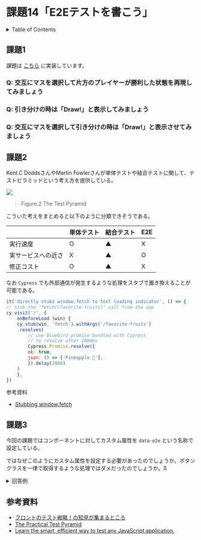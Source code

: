 # 課題14「E2Eテストを書こう」

<!-- START doctoc generated TOC please keep comment here to allow auto update -->
<!-- DON'T EDIT THIS SECTION, INSTEAD RE-RUN doctoc TO UPDATE -->
<details>
<summary>Table of Contents</summary>

- [課題1](#%E8%AA%B2%E9%A1%8C1)
  - [Q: 交互にマスを選択して片方のプレイヤーが勝利した状態を再現してみましょう](#q-%E4%BA%A4%E4%BA%92%E3%81%AB%E3%83%9E%E3%82%B9%E3%82%92%E9%81%B8%E6%8A%9E%E3%81%97%E3%81%A6%E7%89%87%E6%96%B9%E3%81%AE%E3%83%97%E3%83%AC%E3%82%A4%E3%83%A4%E3%83%BC%E3%81%8C%E5%8B%9D%E5%88%A9%E3%81%97%E3%81%9F%E7%8A%B6%E6%85%8B%E3%82%92%E5%86%8D%E7%8F%BE%E3%81%97%E3%81%A6%E3%81%BF%E3%81%BE%E3%81%97%E3%82%87%E3%81%86)
  - [Q: 引き分けの時は「Draw!」と表示してみましょう](#q-%E5%BC%95%E3%81%8D%E5%88%86%E3%81%91%E3%81%AE%E6%99%82%E3%81%AFdraw%E3%81%A8%E8%A1%A8%E7%A4%BA%E3%81%97%E3%81%A6%E3%81%BF%E3%81%BE%E3%81%97%E3%82%87%E3%81%86)
  - [Q: 交互にマスを選択して引き分けの時は「Draw!」と表示させてみましょう](#q-%E4%BA%A4%E4%BA%92%E3%81%AB%E3%83%9E%E3%82%B9%E3%82%92%E9%81%B8%E6%8A%9E%E3%81%97%E3%81%A6%E5%BC%95%E3%81%8D%E5%88%86%E3%81%91%E3%81%AE%E6%99%82%E3%81%AFdraw%E3%81%A8%E8%A1%A8%E7%A4%BA%E3%81%95%E3%81%9B%E3%81%A6%E3%81%BF%E3%81%BE%E3%81%97%E3%82%87%E3%81%86)
- [課題2](#%E8%AA%B2%E9%A1%8C2)
- [課題3](#%E8%AA%B2%E9%A1%8C3)
- [参考資料](#%E5%8F%82%E8%80%83%E8%B3%87%E6%96%99)

</details>
<!-- END doctoc generated TOC please keep comment here to allow auto update -->

## 課題1

課題は [こちら](https://github.com/KeisukeShimokawa/react-tutorial-typescript) に実装しています。

### Q: 交互にマスを選択して片方のプレイヤーが勝利した状態を再現してみましょう

### Q: 引き分けの時は「Draw!」と表示してみましょう

### Q: 交互にマスを選択して引き分けの時は「Draw!」と表示させてみましょう

## 課題2

Kent.C DoddsさんやMartin Fowlerさんが単体テストや結合テストに関して、テストピラミッドという考え方を提供している。

![](https://martinfowler.com/articles/practical-test-pyramid/testPyramid.png)

> Figure.2 The Test Pyramid

こういた考えをまとめると以下のように分類できそうである。

|                    | 単体テスト | 結合テスト | E2E | 
| ------------------ | ---------- | ---------- | --- | 
| 実行速度           | O          | ▲         | X   | 
| 実サービスへの近さ | X          | ▲         | O   | 
| 修正コスト         | O          | ▲         | X   | 

なお `Cypress` でも外部通信が発生するような処理をスタブで置き換えることが可能である。

```js
it('directly stubs window.fetch to test loading indicator', () => {
// stub the "fetch(/favorite-fruits)" call from the app
cy.visit('/', {
    onBeforeLoad (win) {
    cy.stub(win, 'fetch').withArgs('/favorite-fruits')
    .resolves(
        // use Bluebird promise bundled with Cypress
        // to resolve after 2000ms
        Cypress.Promise.resolve({
        ok: true,
        json: () => ['Pineapple 🍍'],
        }).delay(2000)
    )
    },
})
```

参考資料

- [Stubbing window.fetch](https://github.com/cypress-io/cypress-example-recipes/tree/master/examples/stubbing-spying__window-fetch)

## 課題3

今回の課題ではコンポーネントに対してカスタム属性を `data-e2e` という名称で設定している。

ではなぜこのようにカスタム属性を設定する必要があったのでしょうか。ボタンクラスを一律で取得するような処理ではダメだったのでしょうか。ß

<details>
<summary>回答例</summary>



- [Selecting Element](https://docs.cypress.io/guides/references/best-practices.html#Selecting-Elements)

</details>

## 参考資料

- [フロントのテスト戦略！の知見が集まるところ](https://zenn.dev/seya/scraps/6f930e359d6a7c)
- [The Practical Test Pyramid](https://martinfowler.com/articles/practical-test-pyramid.html)
- [Learn the smart, efficient way to test any JavaScript application.](https://testingjavascript.com/)